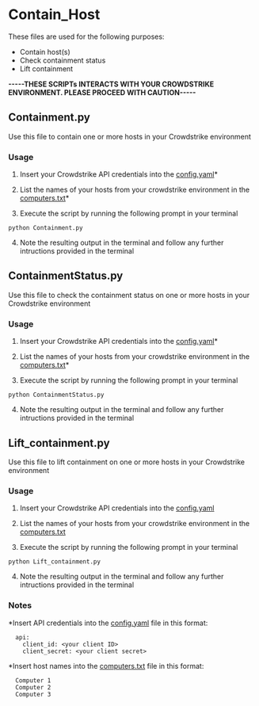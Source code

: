 # Contain_Host

These files are used for the following purposes:
- Contain host(s)
- Check containment status
- Lift containment

**-----THESE SCRIPTs INTERACTS WITH YOUR CROWDSTRIKE ENVIRONMENT. PLEASE PROCEED WITH CAUTION-----**


## Containment.py
Use this file to contain one or more hosts in your Crowdstrike environment

### Usage

1. Insert your Crowdstrike API credentials into the [config.yaml](./config.yaml)*

2. List the names of your hosts from your crowdstrike environment in the [computers.txt](./computers.txt)*

3. Execute the script by running the following prompt in your terminal 
```
python Containment.py
```
4. Note the resulting output in the terminal and follow any further intructions provided in the terminal

## ContainmentStatus.py
Use this file to check the containment status on one or more hosts in your Crowdstrike environment

### Usage
1. Insert your Crowdstrike API credentials into the [config.yaml](./config.yaml)*

2. List the names of your hosts from your crowdstrike environment in the [computers.txt](./computers.txt)*
   
3. Execute the script by running the following prompt in your terminal 
```
python ContainmentStatus.py
```
4. Note the resulting output in the terminal and follow any further intructions provided in the terminal

## Lift_containment.py

Use this file to lift containment on one or more hosts in your Crowdstrike environment

### Usage
1. Insert your Crowdstrike API credentials into the [config.yaml](./config.yaml)

  
2. List the names of your hosts from your crowdstrike environment in the [computers.txt](./computers.txt)

3. Execute the script by running the following prompt in your terminal 
```
python Lift_containment.py
```

4. Note the resulting output in the terminal and follow any further intructions provided in the terminal

### Notes
*Insert API credentials into the [config.yaml](./config.yaml) file in this format: 
```
  api:
    client_id: <your client ID>
    client_secret: <your client secret>
```

*Insert host names into the [computers.txt](./computers.txt) file in this format:
```
  Computer 1
  Computer 2
  Computer 3
```
